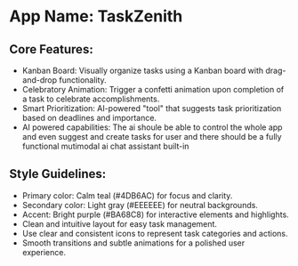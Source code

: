 # **App Name**: TaskZenith

## Core Features:

- Kanban Board: Visually organize tasks using a Kanban board with drag-and-drop functionality.
- Celebratory Animation: Trigger a confetti animation upon completion of a task to celebrate accomplishments.
- Smart Prioritization: AI-powered "tool" that suggests task prioritization based on deadlines and importance.
- AI powered capabilities: The ai shoule be able to  control the whole app and even suggest and create tasks for user and there should be a fully functional mutimodal ai chat assistant built-in

## Style Guidelines:

- Primary color: Calm teal (#4DB6AC) for focus and clarity.
- Secondary color: Light gray (#EEEEEE) for neutral backgrounds.
- Accent: Bright purple (#BA68C8) for interactive elements and highlights.
- Clean and intuitive layout for easy task management.
- Use clear and consistent icons to represent task categories and actions.
- Smooth transitions and subtle animations for a polished user experience.